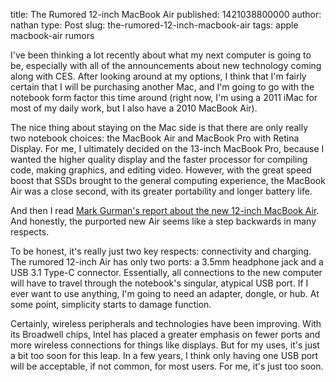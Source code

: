 title: The Rumored 12-inch MacBook Air
published: 1421038800000
author: nathan
type: Post
slug: the-rumored-12-inch-macbook-air
tags: apple
macbook-air
rumors



I've been thinking a lot recently about what my next computer is going to be, especially with all of the announcements about new technology coming along with CES. After looking around at my options, I think that I'm fairly certain that I will be purchasing another Mac, and I'm going to go with the notebook form factor this time around (right now, I'm using a 2011 iMac for most of my daily work, but I also have a 2010 MacBook Air).

The nice thing about staying on the Mac side is that there are only really two notebook choices: the MacBook Air and MacBook Pro with Retina Display.  For me, I ultimately decided on the 13-inch MacBook Pro, because I wanted the higher quality display and the faster processor for compiling code, making graphics, and editing video.  However, with the great speed boost that SSDs brought to the general computing experience, the MacBook Air was a close second, with its greater portability and longer battery life.

And then I read [Mark Gurman's report about the new 12-inch MacBook Air](http://9to5mac.com/2015/01/06/macbook-air-12-inch-redesign/).  And honestly, the purported new Air seems like a step backwards in many respects.

To be honest, it's really just two key respects: connectivity and charging.  The rumored 12-inch Air has only two ports: a 3.5mm headphone jack and a USB 3.1 Type-C connector.  Essentially, all connections to the new computer will have to travel through the notebook's singular, atypical USB port.  If I ever want to use anything, I'm going to need an adapter, dongle, or hub.  At some point, simplicity starts to damage function.

Certainly, wireless peripherals and technologies have been improving.  With its Broadwell chips, Intel has placed a greater emphasis on fewer ports and more wireless connections for things like displays.  But for my uses, it's just a bit too soon for this leap.  In a few years, I think only having one USB port will be acceptable, if not common, for most users.  For me, it's just too soon.